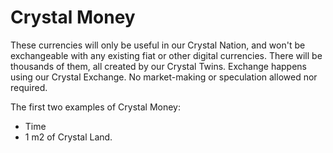 # Crystal Money

These currencies will only be useful in our Crystal Nation, and won't be exchangeable with any existing fiat or other digital currencies. There will be thousands of them, all created by our Crystal Twins. Exchange happens using our Crystal Exchange. No market-making or speculation allowed nor required. 

The first two examples of Crystal Money: 
- Time
- 1 m2 of Crystal Land.